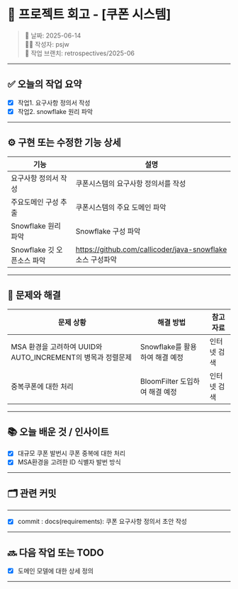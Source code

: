 # 🧾 프로젝트 회고 - [쿠폰 시스템]

> 📅 날짜: 2025-06-14  
> 🧑‍💻 작성자: psjw  
> 🔁 작업 브랜치: retrospectives/2025-06

---

## ✅ 오늘의 작업 요약

- [x] 작업1. 요구사항 정의서 작성
- [x] 작업2. snowflake 원리 파악

---

## ⚙️ 구현 또는 수정한 기능 상세

| 기능                  | 설명                                                    |
|---------------------|-------------------------------------------------------|
| 요구사항 정의서 작성         | 쿠폰시스템의 요구사항 정의서를 작성                                   |
| 주요도메인 구성 추출         | 쿠폰시스템의 주요 도메인 파악                                      |
| Snowflake 원리 파악     | Snowflake 구성 파악                                       |
| Snowflake 깃 오픈소스 파악 | https://github.com/callicoder/java-snowflake 소스 구성파악  |

---

## 🧩 문제와 해결

| 문제 상황                                       | 해결 방법                  | 참고 자료  |
|---------------------------------------------|------------------------|--------|
| MSA 환경을 고려하여 UUID와 AUTO_INCREMENT의 병목과 정렬문제 | Snowflake를 활용 하여 해결 예정 | 인터넷 검색 |
| 중복쿠폰에 대한 처리                                 | BloomFilter 도입하여 해결 예정 | 인터넷 검색 |

---

## 📚 오늘 배운 것 / 인사이트

- [x] 대규모 쿠폰 발번시 쿠폰 중복에 대한 처리
- [x] MSA환경을 고려한 ID 식별자 발번 방식

---


## 🗂️ 관련 커밋
---

- [x] commit : docs(requirements): 쿠폰 요구사항 정의서 초안 작성
---

## 🔜 다음 작업 또는 TODO

- [x] 도메인 모델에 대한 상세 정의

---


